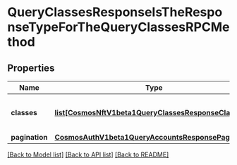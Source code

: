 # QueryClassesResponseIsTheResponseTypeForTheQueryClassesRPCMethod

## Properties
Name | Type | Description | Notes
------------ | ------------- | ------------- | -------------
**classes** | [**list[CosmosNftV1beta1QueryClassesResponseClasses]**](CosmosNftV1beta1QueryClassesResponseClasses.md) | class defines the class of the nft type. | [optional] 
**pagination** | [**CosmosAuthV1beta1QueryAccountsResponsePagination**](CosmosAuthV1beta1QueryAccountsResponsePagination.md) |  | [optional] 

[[Back to Model list]](../README.md#documentation-for-models) [[Back to API list]](../README.md#documentation-for-api-endpoints) [[Back to README]](../README.md)

